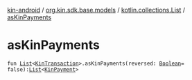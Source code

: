 [kin-android](../../index.md) / [org.kin.sdk.base.models](../index.md) / [kotlin.collections.List](index.md) / [asKinPayments](./as-kin-payments.md)

# asKinPayments

`fun `[`List`](https://kotlinlang.org/api/latest/jvm/stdlib/kotlin.collections/-list/index.html)`<`[`KinTransaction`](../../org.kin.sdk.base.stellar.models/-kin-transaction/index.md)`>.asKinPayments(reversed: `[`Boolean`](https://kotlinlang.org/api/latest/jvm/stdlib/kotlin/-boolean/index.html)` = false): `[`List`](https://kotlinlang.org/api/latest/jvm/stdlib/kotlin.collections/-list/index.html)`<`[`KinPayment`](../-kin-payment/index.md)`>`